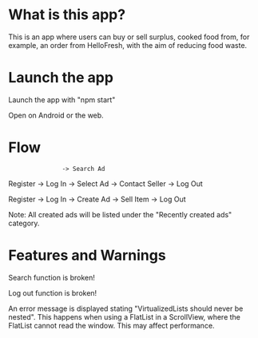 # What is this app?
This is an app where users can buy or sell surplus, cooked food from, for example, an order from HelloFresh, with the aim of reducing food waste.

# Launch the app
Launch the app with "npm start"

Open on Android or the web.

# Flow

                   -> Search Ad
Register -> Log In -> Select Ad -> Contact Seller -> Log Out

Register -> Log In -> Create Ad -> Sell Item -> Log Out

Note: All created ads will be listed under the "Recently created ads" category.

# Features and Warnings
Search function is broken!

Log out function is broken!

An error message is displayed stating "VirtualizedLists should never be nested". This happens when using a FlatList in a ScrollView, where the FlatList cannot read the window. This may affect performance.


